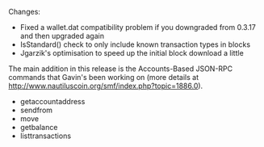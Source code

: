 Changes:
* Fixed a wallet.dat compatibility problem if you downgraded from 0.3.17 and then upgraded again
* IsStandard() check to only include known transaction types in blocks
* Jgarzik's optimisation to speed up the initial block download a little

The main addition in this release is the Accounts-Based JSON-RPC commands that Gavin's been working on (more details at http://www.nautiluscoin.org/smf/index.php?topic=1886.0).  
* getaccountaddress
* sendfrom
* move
* getbalance
* listtransactions
